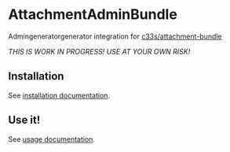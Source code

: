 AttachmentAdminBundle
=====================

Admingeneratorgenerator integration for [c33s/attachment-bundle](https://github.com/vworldat/AttachmentBundle)

*THIS IS WORK IN PROGRESS! USE AT YOUR OWN RISK!*

Installation
------------

See [installation documentation](Resources/doc/installation.md).

Use it!
-------

See [usage documentation](Resources/doc/usage.md).
